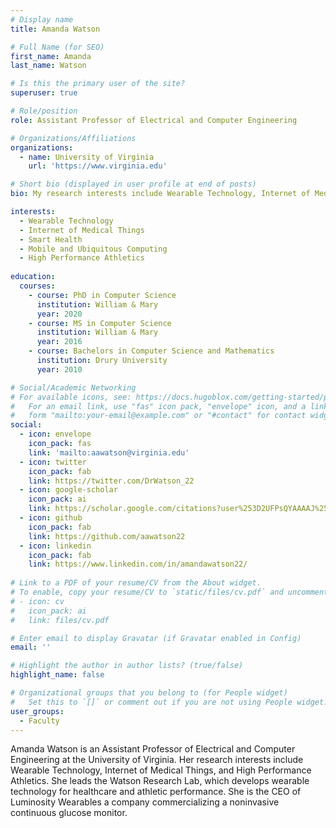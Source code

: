 ```yaml
---
# Display name
title: Amanda Watson

# Full Name (for SEO)
first_name: Amanda
last_name: Watson

# Is this the primary user of the site?
superuser: true

# Role/position
role: Assistant Professor of Electrical and Computer Engineering

# Organizations/Affiliations
organizations:
  - name: University of Virginia
    url: 'https://www.virginia.edu'

# Short bio (displayed in user profile at end of posts)
bio: My research interests include Wearable Technology, Internet of Medical Things, and High Performance Athletics.

interests:
  - Wearable Technology
  - Internet of Medical Things
  - Smart Health
  - Mobile and Ubiquitous Computing
  - High Performance Athletics
  
education:
  courses:
    - course: PhD in Computer Science
      institution: William & Mary
      year: 2020
    - course: MS in Computer Science
      institution: William & Mary
      year: 2016
    - course: Bachelors in Computer Science and Mathematics
      institution: Drury University
      year: 2010

# Social/Academic Networking
# For available icons, see: https://docs.hugoblox.com/getting-started/page-builder/#icons
#   For an email link, use "fas" icon pack, "envelope" icon, and a link in the
#   form "mailto:your-email@example.com" or "#contact" for contact widget.
social:
  - icon: envelope
    icon_pack: fas
    link: 'mailto:aawatson@virginia.edu'
  - icon: twitter
    icon_pack: fab
    link: https://twitter.com/DrWatson_22
  - icon: google-scholar
    icon_pack: ai
    link: https://scholar.google.com/citations?user%253D2UFPsQYAAAAJ%2526hl%253Den
  - icon: github
    icon_pack: fab
    link: https://github.com/aawatson22
  - icon: linkedin
    icon_pack: fab
    link: https://www.linkedin.com/in/amandawatson22/
    
# Link to a PDF of your resume/CV from the About widget.
# To enable, copy your resume/CV to `static/files/cv.pdf` and uncomment the lines below.
# - icon: cv
#   icon_pack: ai
#   link: files/cv.pdf

# Enter email to display Gravatar (if Gravatar enabled in Config)
email: ''

# Highlight the author in author lists? (true/false)
highlight_name: false

# Organizational groups that you belong to (for People widget)
#   Set this to `[]` or comment out if you are not using People widget.
user_groups:
  - Faculty
---
```


Amanda Watson is an Assistant Professor of Electrical and Computer Engineering at the University of Virginia. Her research interests include Wearable Technology, Internet of Medical Things, and High Performance Athletics. She leads the Watson Research Lab, which develops wearable technology for healthcare and athletic performance. She is the CEO of Luminosity Wearables a company commercializing a noninvasive continuous glucose monitor.
